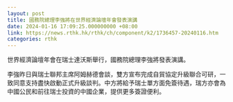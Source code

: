 ```yaml
---
layout: post
title: 國務院總理李強將在世界經濟論壇年會發表演講
date: 2024-01-16 17:09:25.000000000 +08:00
link: https://news.rthk.hk/rthk/ch/component/k2/1736457-20240116.htm
categories: rthk
---
```


世界經濟論壇年會在瑞士達沃斯舉行，國務院總理李強將發表演講。

李強昨日與瑞士聯邦主席阿姆赫德會談，雙方宣布完成自貿協定升級聯合可研，一致同意支持盡快啟動正式升級談判。中方將給予瑞士單方面免簽待遇，瑞方亦會為中國公民和前往瑞士投資的中國企業，提供更多簽證便利。

